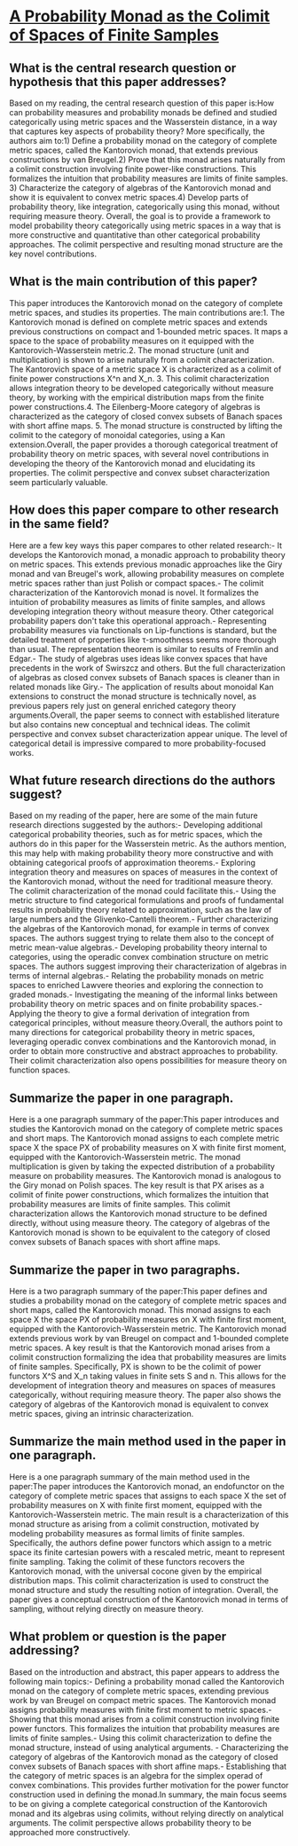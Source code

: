 # [A Probability Monad as the Colimit of Spaces of Finite Samples](https://arxiv.org/abs/1712.05363)

## What is the central research question or hypothesis that this paper addresses?

Based on my reading, the central research question of this paper is:How can probability measures and probability monads be defined and studied categorically using metric spaces and the Wasserstein distance, in a way that captures key aspects of probability theory? More specifically, the authors aim to:1) Define a probability monad on the category of complete metric spaces, called the Kantorovich monad, that extends previous constructions by van Breugel.2) Prove that this monad arises naturally from a colimit construction involving finite power-like constructions. This formalizes the intuition that probability measures are limits of finite samples. 3) Characterize the category of algebras of the Kantorovich monad and show it is equivalent to convex metric spaces.4) Develop parts of probability theory, like integration, categorically using this monad, without requiring measure theory. Overall, the goal is to provide a framework to model probability theory categorically using metric spaces in a way that is more constructive and quantitative than other categorical probability approaches. The colimit perspective and resulting monad structure are the key novel contributions.


## What is the main contribution of this paper?

This paper introduces the Kantorovich monad on the category of complete metric spaces, and studies its properties. The main contributions are:1. The Kantorovich monad is defined on complete metric spaces and extends previous constructions on compact and 1-bounded metric spaces. It maps a space to the space of probability measures on it equipped with the Kantorovich-Wasserstein metric.2. The monad structure (unit and multiplication) is shown to arise naturally from a colimit characterization. The Kantorovich space of a metric space X is characterized as a colimit of finite power constructions X^n and X_n. 3. This colimit characterization allows integration theory to be developed categorically without measure theory, by working with the empirical distribution maps from the finite power constructions.4. The Eilenberg-Moore category of algebras is characterized as the category of closed convex subsets of Banach spaces with short affine maps. 5. The monad structure is constructed by lifting the colimit to the category of monoidal categories, using a Kan extension.Overall, the paper provides a thorough categorical treatment of probability theory on metric spaces, with several novel contributions in developing the theory of the Kantorovich monad and elucidating its properties. The colimit perspective and convex subset characterization seem particularly valuable.


## How does this paper compare to other research in the same field?

Here are a few key ways this paper compares to other related research:- It develops the Kantorovich monad, a monadic approach to probability theory on metric spaces. This extends previous monadic approaches like the Giry monad and van Breugel's work, allowing probability measures on complete metric spaces rather than just Polish or compact spaces.- The colimit characterization of the Kantorovich monad is novel. It formalizes the intuition of probability measures as limits of finite samples, and allows developing integration theory without measure theory. Other categorical probability papers don't take this operational approach.- Representing probability measures via functionals on Lip-functions is standard, but the detailed treatment of properties like τ-smoothness seems more thorough than usual. The representation theorem is similar to results of Fremlin and Edgar.- The study of algebras uses ideas like convex spaces that have precedents in the work of Swirszcz and others. But the full characterization of algebras as closed convex subsets of Banach spaces is cleaner than in related monads like Giry.- The application of results about monoidal Kan extensions to construct the monad structure is technically novel, as previous papers rely just on general enriched category theory arguments.Overall, the paper seems to connect with established literature but also contains new conceptual and technical ideas. The colimit perspective and convex subset characterization appear unique. The level of categorical detail is impressive compared to more probability-focused works.


## What future research directions do the authors suggest?

Based on my reading of the paper, here are some of the main future research directions suggested by the authors:- Developing additional categorical probability theories, such as for metric spaces, which the authors do in this paper for the Wasserstein metric. As the authors mention, this may help with making probability theory more constructive and with obtaining categorical proofs of approximation theorems.- Exploring integration theory and measures on spaces of measures in the context of the Kantorovich monad, without the need for traditional measure theory. The colimit characterization of the monad could facilitate this.- Using the metric structure to find categorical formulations and proofs of fundamental results in probability theory related to approximation, such as the law of large numbers and the Glivenko-Cantelli theorem.- Further characterizing the algebras of the Kantorovich monad, for example in terms of convex spaces. The authors suggest trying to relate them also to the concept of metric mean-value algebras.- Developing probability theory internal to categories, using the operadic convex combination structure on metric spaces. The authors suggest improving their characterization of algebras in terms of internal algebras.- Relating the probability monads on metric spaces to enriched Lawvere theories and exploring the connection to graded monads.- Investigating the meaning of the informal links between probability theory on metric spaces and on finite probability spaces.- Applying the theory to give a formal derivation of integration from categorical principles, without measure theory.Overall, the authors point to many directions for categorical probability theory in metric spaces, leveraging operadic convex combinations and the Kantorovich monad, in order to obtain more constructive and abstract approaches to probability. Their colimit characterization also opens possibilities for measure theory on function spaces.


## Summarize the paper in one paragraph.

Here is a one paragraph summary of the paper:This paper introduces and studies the Kantorovich monad on the category of complete metric spaces and short maps. The Kantorovich monad assigns to each complete metric space X the space PX of probability measures on X with finite first moment, equipped with the Kantorovich-Wasserstein metric. The monad multiplication is given by taking the expected distribution of a probability measure on probability measures. The Kantorovich monad is analogous to the Giry monad on Polish spaces. The key result is that PX arises as a colimit of finite power constructions, which formalizes the intuition that probability measures are limits of finite samples. This colimit characterization allows the Kantorovich monad structure to be defined directly, without using measure theory. The category of algebras of the Kantorovich monad is shown to be equivalent to the category of closed convex subsets of Banach spaces with short affine maps.


## Summarize the paper in two paragraphs.

Here is a two paragraph summary of the paper:This paper defines and studies a probability monad on the category of complete metric spaces and short maps, called the Kantorovich monad. This monad assigns to each space X the space PX of probability measures on X with finite first moment, equipped with the Kantorovich-Wasserstein metric. The Kantorovich monad extends previous work by van Breugel on compact and 1-bounded complete metric spaces. A key result is that the Kantorovich monad arises from a colimit construction formalizing the idea that probability measures are limits of finite samples. Specifically, PX is shown to be the colimit of power functors X^S and X_n taking values in finite sets S and n. This allows for the development of integration theory and measures on spaces of measures categorically, without requiring measure theory. The paper also shows the category of algebras of the Kantorovich monad is equivalent to convex metric spaces, giving an intrinsic characterization.


## Summarize the main method used in the paper in one paragraph.

Here is a one paragraph summary of the main method used in the paper:The paper introduces the Kantorovich monad, an endofunctor on the category of complete metric spaces that assigns to each space X the set of probability measures on X with finite first moment, equipped with the Kantorovich-Wasserstein metric. The main result is a characterization of this monad structure as arising from a colimit construction, motivated by modeling probability measures as formal limits of finite samples. Specifically, the authors define power functors which assign to a metric space its finite cartesian powers with a rescaled metric, meant to represent finite sampling. Taking the colimit of these functors recovers the Kantorovich monad, with the universal cocone given by the empirical distribution maps. This colimit characterization is used to construct the monad structure and study the resulting notion of integration. Overall, the paper gives a conceptual construction of the Kantorovich monad in terms of sampling, without relying directly on measure theory.


## What problem or question is the paper addressing?

Based on the introduction and abstract, this paper appears to address the following main topics:- Defining a probability monad called the Kantorovich monad on the category of complete metric spaces, extending previous work by van Breugel on compact metric spaces. The Kantorovich monad assigns probability measures with finite first moment to metric spaces.- Showing that this monad arises from a colimit construction involving finite power functors. This formalizes the intuition that probability measures are limits of finite samples.- Using this colimit characterization to define the monad structure, instead of using analytical arguments. - Characterizing the category of algebras of the Kantorovich monad as the category of closed convex subsets of Banach spaces with short affine maps.- Establishing that the category of metric spaces is an algebra for the simplex operad of convex combinations. This provides further motivation for the power functor construction used in defining the monad.In summary, the main focus seems to be on giving a complete categorical construction of the Kantorovich monad and its algebras using colimits, without relying directly on analytical arguments. The colimit perspective allows probability theory to be approached more constructively.
